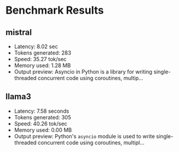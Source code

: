 # Benchmark Results

## mistral
- Latency: 8.02 sec
- Tokens generated: 283
- Speed: 35.27 tok/sec
- Memory used: 1.28 MB
- Output preview:  Asyncio in Python is a library for writing single-threaded concurrent code using coroutines, multip...

## llama3
- Latency: 7.58 seconds
- Tokens generated: 305
- Speed: 40.26 tok/sec
- Memory used: 0.00 MB
- Output preview: Python's `asyncio` module is used to write single-threaded concurrent code using coroutines, multipl...
